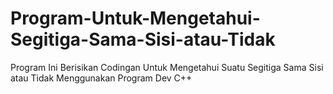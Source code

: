 # Program-Untuk-Mengetahui-Segitiga-Sama-Sisi-atau-Tidak
Program Ini Berisikan Codingan Untuk Mengetahui Suatu Segitiga Sama Sisi atau Tidak
Menggunakan Program Dev C++
